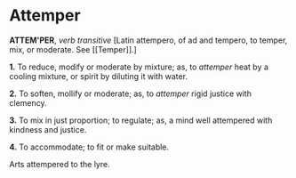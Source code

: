 # Attemper

**ATTEM'PER**, _verb transitive_ \[Latin attempero, of ad and tempero, to temper, mix, or moderate. See [[Temper]].\]

**1.** To reduce, modify or moderate by mixture; as, to _attemper_ heat by a cooling mixture, or spirit by diluting it with water.

**2.** To soften, mollify or moderate; as, to _attemper_ rigid justice with clemency.

**3.** To mix in just proportion; to regulate; as, a mind well attempered with kindness and justice.

**4.** To accommodate; to fit or make suitable.

Arts attempered to the lyre.